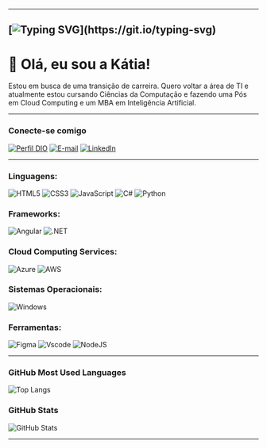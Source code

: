 
---
[![Typing SVG](https://readme-typing-svg.herokuapp.com?font=Fira+Code&size=14&pause=1500&color=D5F&width=435&lines=Olá!+Seja+bem-vindo+ao+meu+perfil+GitHub!;Prazer%2C+meu+nome+%C3%A9+Kátia+Gomes.)](https://git.io/typing-svg)
---

# 👋 Olá, eu sou a Kátia! 

Estou em busca de uma transição de carreira. Quero voltar a área de TI e atualmente estou cursando Ciências da Computação e fazendo uma Pós em Cloud Computing e um MBA em Inteligência Artificial.

---
### Conecte-se comigo
[![Perfil DIO](https://img.shields.io/badge/-Meu%20Perfil%20na%20DIO-D5F?style=for-the-badge)](https://web.dio.me/users/kriskacg/)
[![E-mail](https://img.shields.io/badge/-Email-000?style=for-the-badge&logo=microsoft-outlook&logoColor=D5F)](mailto:SEUEMAIL@outlook.com)
[![LinkedIn](https://img.shields.io/badge/-LinkedIn-000?style=for-the-badge&logo=linkedin&logoColor=D5F)](https://www.linkedin.com/in/SEUUSERNAME/)

---

### Linguagens:

![HTML5](https://img.shields.io/badge/HTML-000?style=for-the-badge&logo=html5&logoColor=30A3DC)
![CSS3](https://img.shields.io/badge/CSS3-000?style=for-the-badge&logo=css3&logoColor=E94D5F)
![JavaScript](https://img.shields.io/badge/JavaScript-F7DF1E?style=for-the-badge&logo=javascript&logoColor=black)
![C#](https://img.shields.io/badge/C%23-239120?style=for-the-badge&logo=c-sharp&logoColor=white)
![Python](https://img.shields.io/badge/python-3670A0?style=for-the-badge&logo=python&logoColor=ffdd54)

### Frameworks:
![Angular](https://img.shields.io/badge/Angular-DD0031?style=for-the-badge&logo=angular&logoColor=white)
![.NET](https://img.shields.io/badge/.NET-5C2D91?style=for-the-badge&logo=.net&logoColor=white)

### Cloud Computing Services:

![Azure](https://img.shields.io/badge/Azure-blue?style=for-the-badge&logo=microsoft%20azure&logoColor=blue&labelColor=FFFFFF&link=https%3A%2F%2Fimages.app.goo.gl%2FK7PN1jYJd57x4q7A8)
![AWS](https://img.shields.io/badge/AWS-000.svg?style=for-the-badge&logo=amazon-aws&logoColor=white)

### Sistemas Operacionais:

![Windows](https://img.shields.io/badge/Windows-000?style=for-the-badge&logo=windows&logoColor=2CA5E0)

### Ferramentas:
![Figma](https://img.shields.io/badge/Figma-696969?style=for-the-badge&logo=figma&logoColor=figma)
![Vscode](https://img.shields.io/badge/Vscode-007ACC?style=for-the-badge&logo=visual-studio-code&logoColor=white)
![NodeJS](https://img.shields.io/badge/node.js-6DA55F?style=for-the-badge&logo=node.js&logoColor=white)

---
### GitHub Most Used Languages
![Top Langs](https://github-readme-stats-git-masterrstaa-rickstaa.vercel.app/api/top-langs/?username=kriskacg&layout=compact&bg_color=000&border_color=30A3DC&title_color=E94D5F&text_color=FFF)

### GitHub Stats
![GitHub Stats](https://github-readme-stats.vercel.app/api?username=kriskacg&show_icons=true&hide=contribs,prs&cache_seconds=86400&theme=neon)


---



